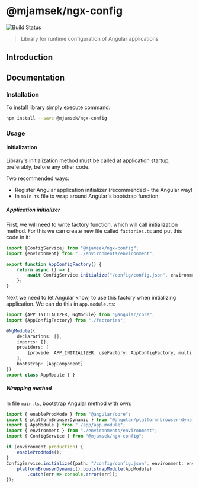 # @mjamsek/ngx-config
![Build Status](https://jenkins.mjamsek.com/buildStatus/icon?job=ngx-config-lib)
> Library for runtime configuration of Angular applications

## Introduction

## Documentation

### Installation

To install library simply execute command:

```bash
npm install --save @mjamsek/ngx-config
```

### Usage

#### Initialization

Library's initialization method must be called at application startup, preferably, before any other code.

Two recommended ways:

* Register Angular application initializer (recommended - the Angular way)
* In `main.ts` file to wrap around Angular's bootstrap function

##### Application initializer

First, we will need to write factory function, which will call initialization method. For this we can create new file called `factories.ts` and put this code in it:

```typescript
import {ConfigService} from "@mjamsek/ngx-config";
import {environment} from "../environments/environment";

export function AppConfigFactory() {
    return async () => {
        await ConfigService.initialize("/config/config.json", environment);
    };
}
```

Next we need to let Angular know, to use this factory when initializing application. We can do this in `app.module.ts`:

```typescript
import {APP_INITIALIZER, NgModule} from "@angular/core";
import {AppConfigFactory} from "./factories";

@NgModule({
    declarations: [],
    imports: [],
    providers: [
        {provide: APP_INITIALIZER, useFactory: AppConfigFactory, multi: true}
    ],
    bootstrap: [AppComponent]
})
export class AppModule { }
```

##### Wrapping method

In file `main.ts`, bootstrap Angular method with own:

```typescript
import { enableProdMode } from "@angular/core";
import { platformBrowserDynamic } from "@angular/platform-browser-dynamic";
import { AppModule } from "./app/app.module";
import { environment } from "./environments/environment";
import { ConfigService } from "@mjamsek/ngx-config";

if (environment.production) {
    enableProdMode();
}
ConfigService.initialize({path: "/config/config.json", environment: environment}).then(() => {
    platformBrowserDynamic().bootstrapModule(AppModule)
        .catch(err => console.error(err));
});
```
